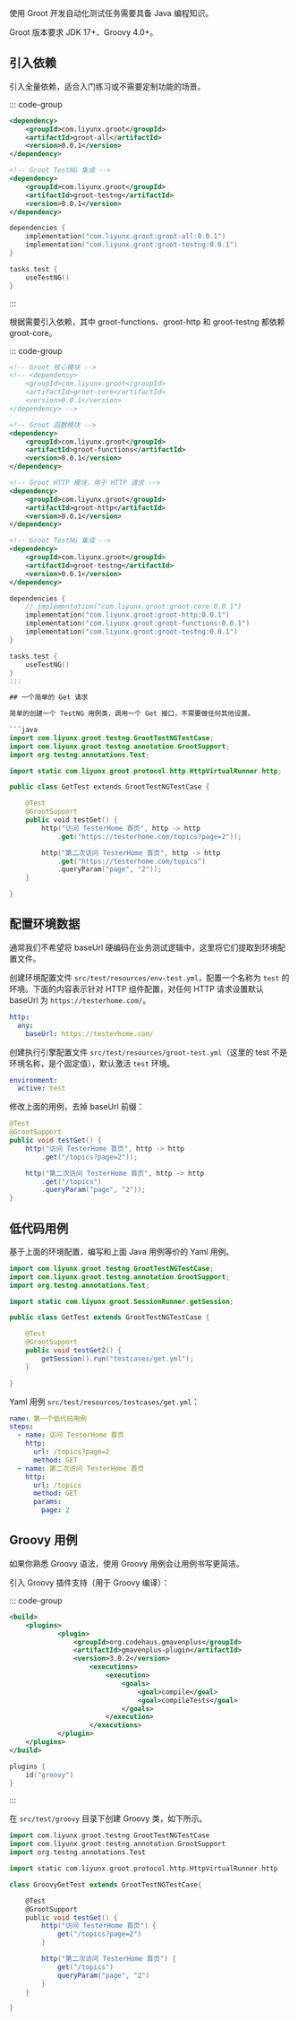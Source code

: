 

使用 Groot 开发自动化测试任务需要具备 Java 编程知识。

Groot 版本要求 JDK 17+、Groovy 4.0+。

## 引入依赖

引入全量依赖，适合入门练习或不需要定制功能的场景。

::: code-group

```xml [Maven]
<dependency>
    <groupId>com.liyunx.groot</groupId>
    <artifactId>groot-all</artifactId>
    <version>0.0.1</version>
</dependency>

<!-- Groot TestNG 集成 -->
<dependency>
    <groupId>com.liyunx.groot</groupId>
    <artifactId>groot-testng</artifactId>
    <version>0.0.1</version>
</dependency>
```

```kotlin [Gradle]
dependencies {
    implementation("com.liyunx.groot:groot-all:0.0.1")
    implementation("com.liyunx.groot:groot-testng:0.0.1")
}

tasks.test {
    useTestNG()
}
```

:::

根据需要引入依赖，其中 groot-functions、groot-http 和 groot-testng 都依赖 groot-core。

::: code-group

```xml [Maven]
<!-- Groot 核心模块 -->
<!-- <dependency>
    <groupId>com.liyunx.groot</groupId>
    <artifactId>groot-core</artifactId>
    <version>0.0.1</version>
</dependency> -->

<!-- Groot 函数模块 -->
<dependency>
    <groupId>com.liyunx.groot</groupId>
    <artifactId>groot-functions</artifactId>
    <version>0.0.1</version>
</dependency>

<!-- Groot HTTP 模块，用于 HTTP 请求 -->
<dependency>
    <groupId>com.liyunx.groot</groupId>
    <artifactId>groot-http</artifactId>
    <version>0.0.1</version>
</dependency>

<!-- Groot TestNG 集成 -->
<dependency>
    <groupId>com.liyunx.groot</groupId>
    <artifactId>groot-testng</artifactId>
    <version>0.0.1</version>
</dependency>
```

```kotlin [Gradle]
dependencies {
    // implementation("com.liyunx.groot:groot-core:0.0.1")
    implementation("com.liyunx.groot:groot-http:0.0.1")
    implementation("com.liyunx.groot:groot-functions:0.0.1")
    implementation("com.liyunx.groot:groot-testng:0.0.1")
}

tasks.test {
    useTestNG()
}
:::

## 一个简单的 Get 请求

简单的创建一个 TestNG 用例类，调用一个 Get 接口，不需要做任何其他设置。

```java
import com.liyunx.groot.testng.GrootTestNGTestCase;
import com.liyunx.groot.testng.annotation.GrootSupport;
import org.testng.annotations.Test;

import static com.liyunx.groot.protocol.http.HttpVirtualRunner.http;

public class GetTest extends GrootTestNGTestCase {

    @Test
    @GrootSupport
    public void testGet() {
        http("访问 TesterHome 首页", http -> http
            .get("https://testerhome.com/topics?page=2"));

        http("第二次访问 TesterHome 首页", http -> http
            .get("https://testerhome.com/topics")
            .queryParam("page", "2"));
    }

}
```

## 配置环境数据

通常我们不希望将 baseUrl 硬编码在业务测试逻辑中，这里将它们提取到环境配置文件。

创建环境配置文件 `src/test/resources/env-test.yml`，配置一个名称为 `test` 的环境。下面的内容表示针对 HTTP 组件配置，对任何 HTTP 请求设置默认 baseUrl 为 `https://testerhome.com/`。

```yaml
http:
  any:
    baseUrl: https://testerhome.com/
```

创建执行引擎配置文件 `src/test/resources/groot-test.yml`（这里的 test 不是环境名称，是个固定值），默认激活 `test` 环境。

```yaml
environment:
  active: test
```

修改上面的用例，去掉 baseUrl 前缀：

```java
@Test
@GrootSupport
public void testGet() {
    http("访问 TesterHome 首页", http -> http
        .get("/topics?page=2"));

    http("第二次访问 TesterHome 首页", http -> http
        .get("/topics")
        .queryParam("page", "2"));
}
```

## 低代码用例

基于上面的环境配置，编写和上面 Java 用例等价的 Yaml 用例。

```java
import com.liyunx.groot.testng.GrootTestNGTestCase;
import com.liyunx.groot.testng.annotation.GrootSupport;
import org.testng.annotations.Test;

import static com.liyunx.groot.SessionRunner.getSession;

public class GetTest extends GrootTestNGTestCase {

    @Test
    @GrootSupport
    public void testGet2() {
        getSession().run("testcases/get.yml");
    }

}
```

Yaml 用例 `src/test/resources/testcases/get.yml`：

```yml
name: 第一个低代码用例
steps:
  - name: 访问 TesterHome 首页
    http:
      url: /topics?page=2
      method: GET
  - name: 第二次访问 TesterHome 首页
    http:
      url: /topics
      method: GET
      params:
        page: 2
```

## Groovy 用例

如果你熟悉 Groovy 语法，使用 Groovy 用例会让用例书写更简洁。

引入 Groovy 插件支持（用于 Groovy 编译）：

::: code-group

```xml [Maven]
<build>
    <plugins>
            <plugin>
                <groupId>org.codehaus.gmavenplus</groupId>
                <artifactId>gmavenplus-plugin</artifactId>
                <version>3.0.2</version>
                    <executions>
                        <execution>
                            <goals>
                                <goal>compile</goal>
                                <goal>compileTests</goal>
                            </goals>
                        </execution>
                    </executions>
            </plugin>
    </plugins>
</build>
```

```kotlin [Gradle]
plugins {
    id("groovy")
}
```

:::

在 `src/test/groovy` 目录下创建 Groovy 类，如下所示。

```groovy
import com.liyunx.groot.testng.GrootTestNGTestCase
import com.liyunx.groot.testng.annotation.GrootSupport
import org.testng.annotations.Test

import static com.liyunx.groot.protocol.http.HttpVirtualRunner.http

class GroovyGetTest extends GrootTestNGTestCase{

    @Test
    @GrootSupport
    public void testGet() {
        http("访问 TesterHome 首页") {
            get("/topics?page=2")
        }

        http("第二次访问 TesterHome 首页") {
            get("/topics")
            queryParam("page", "2")
        }
    }

}
```

